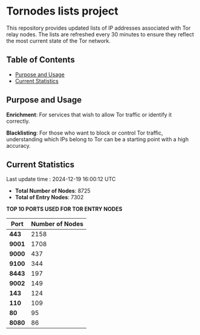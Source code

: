 # Tornodes lists project

This repository provides updated lists of IP addresses associated with Tor relay nodes. The lists are refreshed every 30 minutes to ensure they reflect the most current state of the Tor network.

## Table of Contents

- [Purpose and Usage](#purpose-and-usage)
- [Current Statistics](#current-statistics)


## Purpose and Usage

**Enrichment**: For services that wish to allow Tor traffic or identify it correctly.

**Blacklisting**: For those who want to block or control Tor traffic, understanding which IPs belong to Tor can be a starting point with a high accuracy.

## Current Statistics

Last update time : 2024-12-19 16:00:12 UTC

- **Total Number of Nodes**: 8725
- **Total of Entry Nodes**: 7302

**TOP 10 PORTS USED FOR TOR ENTRY NODES**

| **Port** | **Number of Nodes** |
|------|-----------------|
| **443**   | 2158  |
| **9001**   | 1708  |
| **9000**   | 437  |
| **9100**   | 344  |
| **8443**   | 197  |
| **9002**   | 149  |
| **143**   | 124  |
| **110**   | 109  |
| **80**   | 95  |
| **8080**   | 86  |


